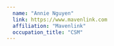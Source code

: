```yaml
---
  name: "Annie Nguyen"
  link: https://www.mavenlink.com
  affiliation: "Mavenlink"
  occupation_title: "CSM"
---
```

